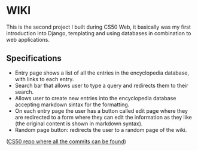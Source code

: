 # WIKI

This is the second project I built during CS50 Web, it basically was my first introduction into Django, templating 
and using databases in combination to web applications.

## Specifications 
* Entry page shows a list of all the entries in the encyclopedia database, with links to each entry.
* Search bar that allows user to type a query and redirects them to their search.
* Allows user to create new entries into the encyclopedia database accepting markdown sintax for the formatting. 
* On each entry page the user has a button called edit page where they are redirected to a form where they can edit the information as they like (the original content is shown in markdown syntax).
* Random page button: redirects the user to a random page of the wiki.

([CS50 repo where all the commits can be found](https://github.com/me50/vtbmro/tree/web50/projects/2020/x/wiki)) 
